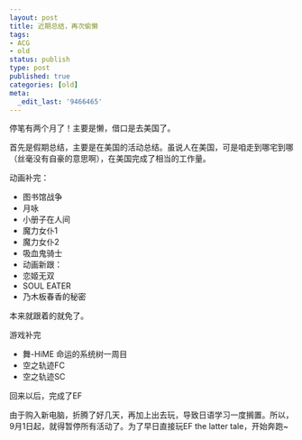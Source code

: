 ```yaml
---
layout: post
title: 近期总结，再次偷懒
tags:
- ACG
- old
status: publish
type: post
published: true
categories: [old]
meta:
  _edit_last: '9466465'
---
```

停笔有两个月了！主要是懒，借口是去美国了。

首先是假期总结，主要是在美国的活动总结。虽说人在美国，可是咱走到哪宅到哪（丝毫没有自豪的意思啊），在美国完成了相当的工作量。

动画补完：

* 图书馆战争
* 月咏
* 小册子在人间
* 魔力女仆1
* 魔力女仆2
* 吸血鬼骑士
* 动画新跟：
* 恋姬无双
* SOUL EATER
* 乃木板春香的秘密

本来就跟着的就免了。

游戏补完

* 舞-HiME 命运的系统树一周目
* 空之轨迹FC
* 空之轨迹SC

回来以后，完成了EF

由于购入新电脑，折腾了好几天，再加上出去玩，导致日语学习一度搁置。所以，9月1日起，就得暂停所有活动了。为了早日直接玩EF the latter tale，开始奔跑~
